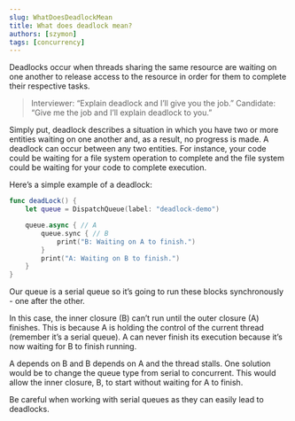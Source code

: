 ```yaml
---
slug: WhatDoesDeadlockMean
title: What does deadlock mean?
authors: [szymon]
tags: [concurrency]
---
```



Deadlocks occur when threads sharing the same resource are waiting on one another to release access to the resource in order for them to complete their respective tasks.

> Interviewer: “Explain deadlock and I’ll give you the job.”
> Candidate: “Give me the job and I’ll explain deadlock to you.”

Simply put, deadlock describes a situation in which you have two or more entities waiting on one another and, as a result, no progress is made. A deadlock can occur between any two entities. For instance, your code could be waiting for a file system operation to complete and the file system could be waiting for your code to complete execution.

Here’s a simple example of a deadlock:

```swift
func deadLock() {
    let queue = DispatchQueue(label: "deadlock-demo")

    queue.async { // A
        queue.sync { // B
            print("B: Waiting on A to finish.")
        }
        print("A: Waiting on B to finish.")
    }
}
```

Our queue is a serial queue so it’s going to run these blocks synchronously - one after the other.

In this case, the inner closure (B) can’t run until the outer closure (A) finishes. This is because A is holding the control of the current thread (remember it’s a serial queue). A can never finish its execution because it’s now waiting for B to finish running.

A depends on B and B depends on A and the thread stalls. One solution would be to change the queue type from serial to concurrent. This would allow the inner closure, B, to start without waiting for A to finish.

Be careful when working with serial queues as they can easily lead to deadlocks.
